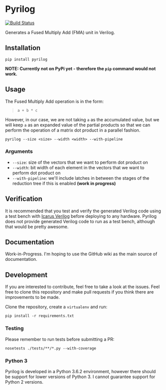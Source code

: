 # Pyrilog

[![Build Status](https://travis-ci.com/xbili/pyrilog.svg?token=xyqyxbAevSn1zLgfHgcb&branch=master)](https://travis-ci.com/xbili/pyrilog)

Generates a Fused Multiply Add (FMA) unit in Verilog.

## Installation

`pip install pyrilog`

**NOTE: Currently not on PyPi yet - therefore the `pip` command would not work.**

## Usage

The Fused Multiply Add operation is in the form:

> `a + b * c`

However, in our case, we are not taking `a` as the accumulated value, but we
will keep `a` as an expanded value of the partial products so that  we can
perform the operation of a matrix dot product in a parallel
fashion.

`pyrilog --size <size> --width <width> --with-pipeline`


### Arguments

* `--size`: size of the vectors that we want to perform dot product on
* `--width`: bit width of each element in the vectors that we want to perform dot
product on
* `--with-pipeline`: we'll include latches in between the stages of the
reduction tree if this is enabled **(work in progress)**


## Verification

It is recommended that you test and verify the generated Verilog code using a
test bench with [Icarus Verilog](http://iverilog.icarus.com/) before deploying
to any hardware. Pyrilog does not provide generated Verilog code to run as a
test bench, although that would be pretty awesome.


## Documentation

Work-in-Progress. I'm hoping to use the GitHub wiki as the main source of
documentation.


## Development

If you are interested to contribute, feel free to take a look at the issues.
Feel free to clone this repository and make pull requests if you think there
are improvements to be made.

Clone the repository, create a `virtualenv` and run:

`pip install -r requirements.txt`


### Testing

Please remember to run tests before submitting a PR:

`nosetests ./tests/**/*.py --with-coverage`


### Python 3

Pyrilog is developed in a Python 3.6.2 environment, however there should be
support for lower versions of Python 3. I cannot guarantee support for Python
2 versions.
